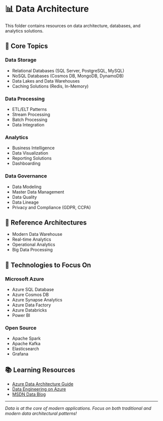 # 📊 Data Architecture

This folder contains resources on data architecture, databases, and analytics solutions.

## 📂 Core Topics

### Data Storage
- Relational Databases (SQL Server, PostgreSQL, MySQL)
- NoSQL Databases (Cosmos DB, MongoDB, DynamoDB)
- Data Lakes and Data Warehouses
- Caching Solutions (Redis, In-Memory)

### Data Processing
- ETL/ELT Patterns
- Stream Processing
- Batch Processing
- Data Integration

### Analytics
- Business Intelligence
- Data Visualization
- Reporting Solutions
- Dashboarding

### Data Governance
- Data Modeling
- Master Data Management
- Data Quality
- Data Lineage
- Privacy and Compliance (GDPR, CCPA)

## 📝 Reference Architectures

- Modern Data Warehouse
- Real-time Analytics
- Operational Analytics
- Big Data Processing

## 🔗 Technologies to Focus On

### Microsoft Azure
- Azure SQL Database
- Azure Cosmos DB
- Azure Synapse Analytics
- Azure Data Factory
- Azure Databricks
- Power BI

### Open Source
- Apache Spark
- Apache Kafka
- Elasticsearch
- Grafana

## 📚 Learning Resources

- [Azure Data Architecture Guide](https://learn.microsoft.com/en-us/azure/architecture/data-guide/)
- [Data Engineering on Azure](https://learn.microsoft.com/en-us/azure/architecture/data-guide/big-data/)
- [MSDN Data Blog](https://devblogs.microsoft.com/azure-sql/)

---

_Data is at the core of modern applications. Focus on both traditional and modern data architectural patterns!_